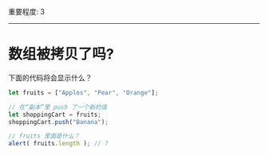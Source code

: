 重要程度: 3

---

# 数组被拷贝了吗?

下面的代码将会显示什么？

```js
let fruits = ["Apples", "Pear", "Orange"];

// 在“副本”里 push 了一个新的值
let shoppingCart = fruits;
shoppingCart.push("Banana");

// fruits 里面是什么？
alert( fruits.length ); // ?
```

